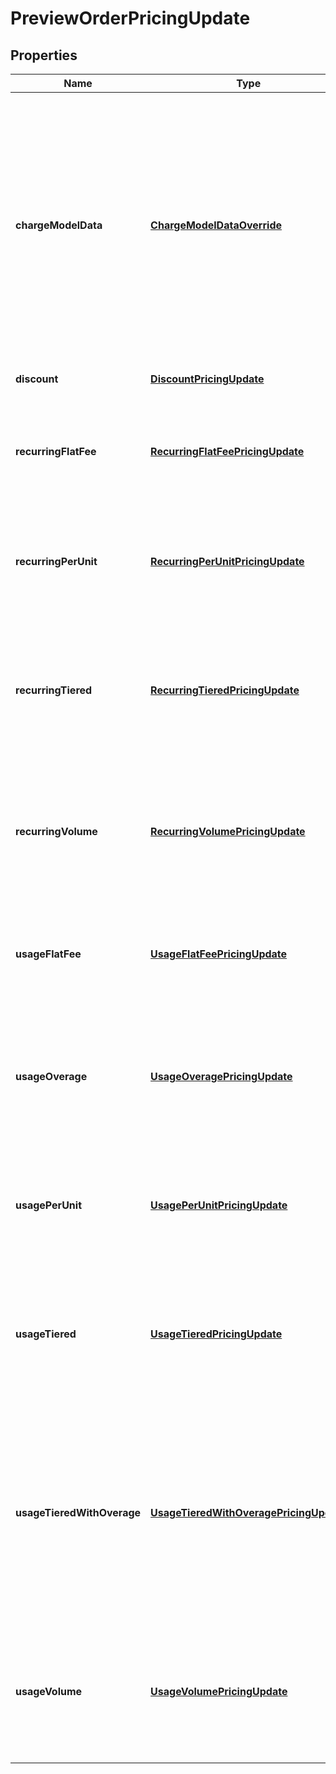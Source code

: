 

# PreviewOrderPricingUpdate


## Properties

| Name | Type | Description | Notes |
|------------ | ------------- | ------------- | -------------|
|**chargeModelData** | [**ChargeModelDataOverride**](ChargeModelDataOverride.md) | Container for charge model configuration data.  **Note**: This field is only available if you have the High Water Mark, Pre-Rated Pricing, or Multi-Attribute Pricing charge models enabled. The High Water Mark and Pre-Rated Pricing charge models are available for customers with Enterprise and Nine editions by default. If you are a Growth customer, see [Zuora Editions](https://knowledgecenter.zuora.com/BB_Introducing_Z_Business/C_Zuora_Editions) for pricing information.  |  [optional] |
|**discount** | [**DiscountPricingUpdate**](DiscountPricingUpdate.md) | Pricing information about a discount charge.  |  [optional] |
|**recurringFlatFee** | [**RecurringFlatFeePricingUpdate**](RecurringFlatFeePricingUpdate.md) | Pricing information about a recurring charge that uses the \&quot;flat fee\&quot; charge model. In this charge model, the charge has a fixed price.  |  [optional] |
|**recurringPerUnit** | [**RecurringPerUnitPricingUpdate**](RecurringPerUnitPricingUpdate.md) | Pricing information about a recurring charge that uses the \&quot;per unit\&quot; charge model. In this charge model, the charge has a fixed price per unit purchased.  |  [optional] |
|**recurringTiered** | [**RecurringTieredPricingUpdate**](RecurringTieredPricingUpdate.md) | Pricing information about a recurring charge that uses the \&quot;tiered pricing\&quot; charge model. In this charge model, the charge has cumulative pricing tiers that become effective as units are purchased.  |  [optional] |
|**recurringVolume** | [**RecurringVolumePricingUpdate**](RecurringVolumePricingUpdate.md) | Pricing information about a recurring charge that uses the \&quot;volume pricing\&quot; charge model. In this charge model, the charge has a variable price per unit, depending on how many units are purchased.  |  [optional] |
|**usageFlatFee** | [**UsageFlatFeePricingUpdate**](UsageFlatFeePricingUpdate.md) | Pricing information about a usage charge that uses the \&quot;flat fee\&quot; charge model. In this charge model, the charge has a fixed price.  |  [optional] |
|**usageOverage** | [**UsageOveragePricingUpdate**](UsageOveragePricingUpdate.md) | Pricing information about a usage charge that uses the \&quot;overage\&quot; charge model. In this charge model, the charge has an allowance of free units and a fixed price per additional unit consumed.  |  [optional] |
|**usagePerUnit** | [**UsagePerUnitPricingUpdate**](UsagePerUnitPricingUpdate.md) | Pricing information about a usage charge that uses the \&quot;per unit\&quot; charge model. In this charge model, the charge has a fixed price per unit consumed.  |  [optional] |
|**usageTiered** | [**UsageTieredPricingUpdate**](UsageTieredPricingUpdate.md) | Pricing information about a usage charge that uses the \&quot;tiered pricing\&quot; charge model. In this charge model, the charge has cumulative pricing tiers that become effective as units are consumed.  |  [optional] |
|**usageTieredWithOverage** | [**UsageTieredWithOveragePricingUpdate**](UsageTieredWithOveragePricingUpdate.md) | Pricing information about a usage charge that uses the \&quot;tiered with overage\&quot; charge model. In this charge model, the charge has cumulative pricing tiers that become effective as units are consumed. The charge also has a fixed price per unit consumed beyond the limit of the final tier.  |  [optional] |
|**usageVolume** | [**UsageVolumePricingUpdate**](UsageVolumePricingUpdate.md) | Pricing information about a usage charge that uses the \&quot;volume pricing\&quot; charge model. In this charge model, the charge has a variable price per unit, depending on how many units are consumed.  |  [optional] |



